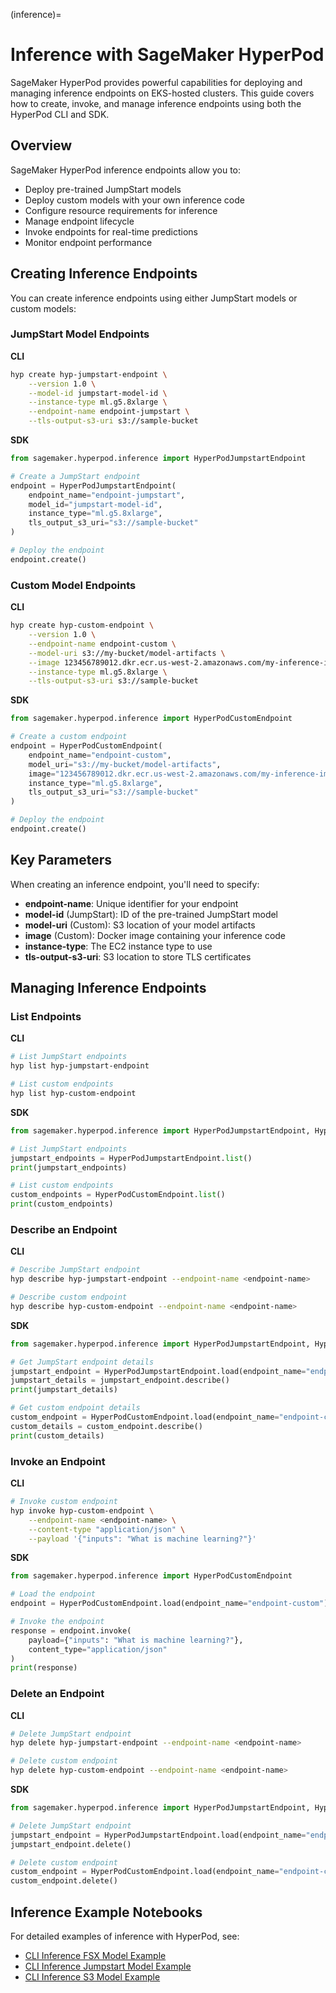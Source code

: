 (inference)=

# Inference with SageMaker HyperPod

SageMaker HyperPod provides powerful capabilities for deploying and managing inference endpoints on EKS-hosted clusters. This guide covers how to create, invoke, and manage inference endpoints using both the HyperPod CLI and SDK.

## Overview

SageMaker HyperPod inference endpoints allow you to:

- Deploy pre-trained JumpStart models
- Deploy custom models with your own inference code
- Configure resource requirements for inference
- Manage endpoint lifecycle
- Invoke endpoints for real-time predictions
- Monitor endpoint performance

## Creating Inference Endpoints

You can create inference endpoints using either JumpStart models or custom models:

### JumpStart Model Endpoints

**CLI**
```bash
hyp create hyp-jumpstart-endpoint \
    --version 1.0 \
    --model-id jumpstart-model-id \
    --instance-type ml.g5.8xlarge \
    --endpoint-name endpoint-jumpstart \
    --tls-output-s3-uri s3://sample-bucket
```

**SDK**
```python
from sagemaker.hyperpod.inference import HyperPodJumpstartEndpoint

# Create a JumpStart endpoint
endpoint = HyperPodJumpstartEndpoint(
    endpoint_name="endpoint-jumpstart",
    model_id="jumpstart-model-id",
    instance_type="ml.g5.8xlarge",
    tls_output_s3_uri="s3://sample-bucket"
)

# Deploy the endpoint
endpoint.create()
```

### Custom Model Endpoints

**CLI**
```bash
hyp create hyp-custom-endpoint \
    --version 1.0 \
    --endpoint-name endpoint-custom \
    --model-uri s3://my-bucket/model-artifacts \
    --image 123456789012.dkr.ecr.us-west-2.amazonaws.com/my-inference-image:latest \
    --instance-type ml.g5.8xlarge \
    --tls-output-s3-uri s3://sample-bucket
```

**SDK**
```python
from sagemaker.hyperpod.inference import HyperPodCustomEndpoint

# Create a custom endpoint
endpoint = HyperPodCustomEndpoint(
    endpoint_name="endpoint-custom",
    model_uri="s3://my-bucket/model-artifacts",
    image="123456789012.dkr.ecr.us-west-2.amazonaws.com/my-inference-image:latest",
    instance_type="ml.g5.8xlarge",
    tls_output_s3_uri="s3://sample-bucket"
)

# Deploy the endpoint
endpoint.create()
```

## Key Parameters

When creating an inference endpoint, you'll need to specify:

- **endpoint-name**: Unique identifier for your endpoint
- **model-id** (JumpStart): ID of the pre-trained JumpStart model
- **model-uri** (Custom): S3 location of your model artifacts
- **image** (Custom): Docker image containing your inference code
- **instance-type**: The EC2 instance type to use
- **tls-output-s3-uri**: S3 location to store TLS certificates

## Managing Inference Endpoints

### List Endpoints

**CLI**
```bash
# List JumpStart endpoints
hyp list hyp-jumpstart-endpoint

# List custom endpoints
hyp list hyp-custom-endpoint
```

**SDK**
```python
from sagemaker.hyperpod.inference import HyperPodJumpstartEndpoint, HyperPodCustomEndpoint

# List JumpStart endpoints
jumpstart_endpoints = HyperPodJumpstartEndpoint.list()
print(jumpstart_endpoints)

# List custom endpoints
custom_endpoints = HyperPodCustomEndpoint.list()
print(custom_endpoints)
```

### Describe an Endpoint

**CLI**
```bash
# Describe JumpStart endpoint
hyp describe hyp-jumpstart-endpoint --endpoint-name <endpoint-name>

# Describe custom endpoint
hyp describe hyp-custom-endpoint --endpoint-name <endpoint-name>
```

**SDK**
```python
from sagemaker.hyperpod.inference import HyperPodJumpstartEndpoint, HyperPodCustomEndpoint

# Get JumpStart endpoint details
jumpstart_endpoint = HyperPodJumpstartEndpoint.load(endpoint_name="endpoint-jumpstart")
jumpstart_details = jumpstart_endpoint.describe()
print(jumpstart_details)

# Get custom endpoint details
custom_endpoint = HyperPodCustomEndpoint.load(endpoint_name="endpoint-custom")
custom_details = custom_endpoint.describe()
print(custom_details)
```

### Invoke an Endpoint

**CLI**
```bash
# Invoke custom endpoint
hyp invoke hyp-custom-endpoint \
    --endpoint-name <endpoint-name> \
    --content-type "application/json" \
    --payload '{"inputs": "What is machine learning?"}'
```

**SDK**
```python
from sagemaker.hyperpod.inference import HyperPodCustomEndpoint

# Load the endpoint
endpoint = HyperPodCustomEndpoint.load(endpoint_name="endpoint-custom")

# Invoke the endpoint
response = endpoint.invoke(
    payload={"inputs": "What is machine learning?"},
    content_type="application/json"
)
print(response)
```

### Delete an Endpoint

**CLI**
```bash
# Delete JumpStart endpoint
hyp delete hyp-jumpstart-endpoint --endpoint-name <endpoint-name>

# Delete custom endpoint
hyp delete hyp-custom-endpoint --endpoint-name <endpoint-name>
```

**SDK**
```python
from sagemaker.hyperpod.inference import HyperPodJumpstartEndpoint, HyperPodCustomEndpoint

# Delete JumpStart endpoint
jumpstart_endpoint = HyperPodJumpstartEndpoint.load(endpoint_name="endpoint-jumpstart")
jumpstart_endpoint.delete()

# Delete custom endpoint
custom_endpoint = HyperPodCustomEndpoint.load(endpoint_name="endpoint-custom")
custom_endpoint.delete()
```

## Inference Example Notebooks

For detailed examples of inference with HyperPod, see:
- [CLI Inference FSX Model Example](https://github.com/aws/sagemaker-hyperpod-cli/blob/main/examples/inference/CLI/inference-fsx-model-e2e-cli.ipynb)
- [CLI Inference Jumpstart Model Example](https://github.com/aws/sagemaker-hyperpod-cli/blob/main/examples/inference/CLI/inference-jumpstart-e2e-cli.ipynb)
- [CLI Inference S3 Model Example](https://github.com/aws/sagemaker-hyperpod-cli/blob/main/examples/inference/CLI/inference-s3-model-e2e-cli.ipynb)
